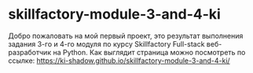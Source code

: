 # skillfactory-module-3-and-4-ki
Добро пожаловать на мой первый проект, это результат выполнения задания 3-го и 4-го модуля по курсу Skillfactory Full-stack веб-разработчик на Python.
Как выглядит страница можно посмотреть по ссылке: https://ki-shadow.github.io/skillfactory-module-3-and-4-ki/
